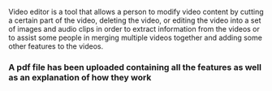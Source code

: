 Video editor is a tool that allows a person to modify video content by cutting a certain part of the video, deleting the video, or editing the video into a set of images and audio clips in order to extract information from the videos or to assist some people in merging multiple videos together and adding some other features to the videos.


### A pdf file has been uploaded containing all the features as well as an explanation of how they work
